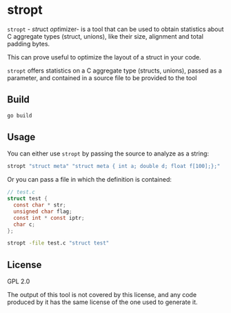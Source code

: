 # stropt

`stropt` - *str*uct *opt*imizer- is a tool that can be used to obtain 
statistics about C aggregate types (struct, unions), like their size, 
alignment and total padding bytes.

This can prove useful to optimize the layout of a struct in your code.

`stropt` offers statistics on a C aggregate type (structs, unions), passed as 
a parameter, and contained in a source file to be provided to the tool


## Build

```bash
go build
```

## Usage

You can either use `stropt` by passing the source to analyze as a string:

```bash
stropt "struct meta" "struct meta { int a; double d; float f[100];};"
```

Or you can pass a file in which the definition is contained:

```c
// test.c
struct test {
  const char * str;
  unsigned char flag;
  const int * const iptr;
  char c;
};
```

```bash
stropt -file test.c "struct test" 
```

## License

GPL 2.0

The output of this tool is not covered by this license, and any code produced 
by it has the same license of the one used to generate it. 
